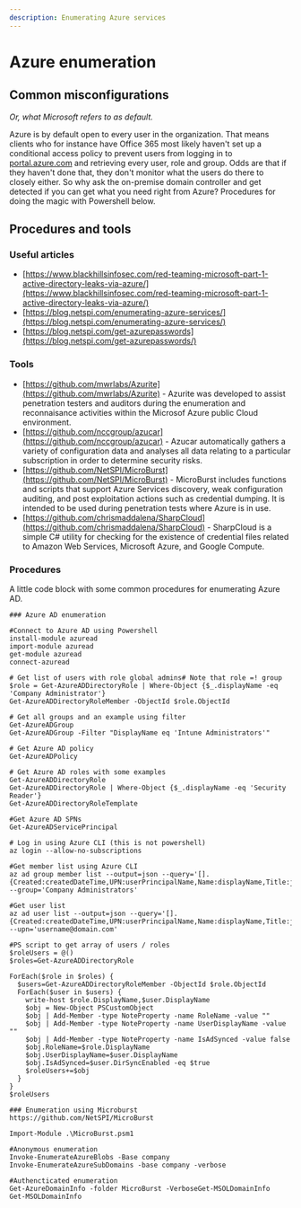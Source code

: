 ```yaml
---
description: Enumerating Azure services
---
```


# Azure enumeration

## Common misconfigurations

_Or, what Microsoft refers to as default._

Azure is by default open to every user in the organization. That means clients who for instance have Office 365 most likely haven't set up a conditional access policy to prevent users from logging in to [portal.azure.com](http://portal.azure.com/) and retrieving every user, role and group. Odds are that if they haven't done that, they don't monitor what the users do there to closely either. So why ask the on-premise domain controller and get detected if you can get what you need right from Azure? Procedures for doing the magic with Powershell below.

## Procedures and tools

### **Useful articles**

* [https://www.blackhillsinfosec.com/red-teaming-microsoft-part-1-active-directory-leaks-via-azure/](https://www.blackhillsinfosec.com/red-teaming-microsoft-part-1-active-directory-leaks-via-azure/)
* [https://blog.netspi.com/enumerating-azure-services/](https://blog.netspi.com/enumerating-azure-services/)
* [https://blog.netspi.com/get-azurepasswords](https://blog.netspi.com/get-azurepasswords/)

### **Tools**

* [https://github.com/mwrlabs/Azurite](https://github.com/mwrlabs/Azurite) - Azurite was developed to assist penetration testers and auditors during the enumeration and reconnaisance activities within the Microsof Azure public Cloud environment.
* [https://github.com/nccgroup/azucar](https://github.com/nccgroup/azucar) - Azucar automatically gathers a variety of configuration data and analyses all data relating to a particular subscription in order to determine security risks.
* [https://github.com/NetSPI/MicroBurst](https://github.com/NetSPI/MicroBurst) - MicroBurst includes functions and scripts that support Azure Services discovery, weak configuration auditing, and post exploitation actions such as credential dumping. It is intended to be used during penetration tests where Azure is in use.
* [https://github.com/chrismaddalena/SharpCloud](https://github.com/chrismaddalena/SharpCloud) - SharpCloud is a simple C\# utility for checking for the existence of credential files related to Amazon Web Services, Microsoft Azure, and Google Compute.   

### **Procedures**

A little code block with some common procedures for enumerating Azure AD.



```text
### Azure AD enumeration

#Connect to Azure AD using Powershell
install-module azuread
import-module azuread
get-module azuread
connect-azuread

# Get list of users with role global admins# Note that role =! group
$role = Get-AzureADDirectoryRole | Where-Object {$_.displayName -eq 'Company Administrator'}
Get-AzureADDirectoryRoleMember -ObjectId $role.ObjectId

# Get all groups and an example using filter
Get-AzureADGroup
Get-AzureADGroup -Filter "DisplayName eq 'Intune Administrators'"

# Get Azure AD policy
Get-AzureADPolicy

# Get Azure AD roles with some examples
Get-AzureADDirectoryRole
Get-AzureADDirectoryRole | Where-Object {$_.displayName -eq 'Security Reader'}
Get-AzureADDirectoryRoleTemplate

#Get Azure AD SPNs
Get-AzureADServicePrincipal

# Log in using Azure CLI (this is not powershell)
az login --allow-no-subscriptions

#Get member list using Azure CLI
az ad group member list --output=json --query='[].{Created:createdDateTime,UPN:userPrincipalName,Name:displayName,Title:jobTitle,Department:department,Email:mail,UserId:mailNickname,Phone:telephoneNumber,Mobile:mobile,Enabled:accountEnabled}' --group='Company Administrators'

#Get user list
az ad user list --output=json --query='[].{Created:createdDateTime,UPN:userPrincipalName,Name:displayName,Title:jobTitle,Department:department,Email:mail,UserId:mailNickname,Phone:telephoneNumber,Mobile:mobile,Enabled:accountEnabled}' --upn='username@domain.com'

#PS script to get array of users / roles
$roleUsers = @() 
$roles=Get-AzureADDirectoryRole
 
ForEach($role in $roles) {
  $users=Get-AzureADDirectoryRoleMember -ObjectId $role.ObjectId
  ForEach($user in $users) {
    write-host $role.DisplayName,$user.DisplayName
    $obj = New-Object PSCustomObject
    $obj | Add-Member -type NoteProperty -name RoleName -value ""
    $obj | Add-Member -type NoteProperty -name UserDisplayName -value ""
    $obj | Add-Member -type NoteProperty -name IsAdSynced -value false
    $obj.RoleName=$role.DisplayName
    $obj.UserDisplayName=$user.DisplayName
    $obj.IsAdSynced=$user.DirSyncEnabled -eq $true
    $roleUsers+=$obj
  }
}
$roleUsers

### Enumeration using Microburst
https://github.com/NetSPI/MicroBurst

Import-Module .\MicroBurst.psm1

#Anonymous enumeration
Invoke-EnumerateAzureBlobs -Base company
Invoke-EnumerateAzureSubDomains -base company -verbose

#Authencticated enumeration
Get-AzureDomainInfo -folder MicroBurst -VerboseGet-MSOLDomainInfo
Get-MSOLDomainInfo
```

```text

```

